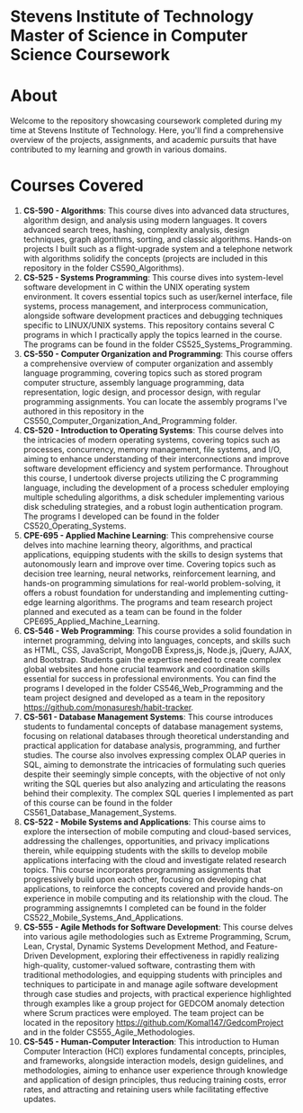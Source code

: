 # Stevens Institute of Technology Master of Science in Computer Science Coursework

# About

Welcome to the repository showcasing coursework completed during my time at Stevens Institute of Technology. Here, you'll find a comprehensive overview of the projects, assignments, and academic pursuits that have contributed to my learning and growth in various domains.

# Courses Covered

1. **CS-590 - Algorithms**: This course dives into advanced data structures, algorithm design, and analysis using modern languages. It covers advanced search trees, hashing, complexity analysis, design techniques, graph algorithms, sorting, and classic algorithms. Hands-on projects I built such as a flight-upgrade system and a telephone network with algorithms solidify the concepts (projects are included in this repository in the folder CS590_Algorithms).
2. **CS-525 - Systems Programming**: This course dives into system-level software development in C within the UNIX operating system environment. It covers essential topics such as user/kernel interface, file systems, process management, and interprocess communication, alongside software development practices and debugging techniques specific to LINUX/UNIX systems. This repository contains several C programs in which I practically apply the topics learned in the course. The programs can be found in the folder CS525_Systems_Programming.
3. **CS-550 - Computer Organization and Programming**: This course offers a comprehensive overview of computer organization and assembly language programming, covering topics such as stored program computer structure, assembly language programming, data representation, logic design, and processor design, with regular programming assignments. You can locate the assembly programs I've authored in this repository in the CS550_Computer_Organization_And_Programming folder.
4. **CS-520 - Introduction to Operating Systems**: This course delves into the intricacies of modern operating systems, covering topics such as processes, concurrency, memory management, file systems, and I/O, aiming to enhance understanding of their interconnections and improve software development efficiency and system performance. Throughout this course, I undertook diverse projects utilizing the C programming language, including the development of a process scheduler employing multiple scheduling algorithms, a disk scheduler implementing various disk scheduling strategies, and a robust login authentication program. The programs I developed can be found in the folder CS520_Operating_Systems.
5. **CPE-695 - Applied Machine Learning**: This comprehensive course delves into machine learning theory, algorithms, and practical applications, equipping students with the skills to design systems that autonomously learn and improve over time. Covering topics such as decision tree learning, neural networks, reinforcement learning, and hands-on programming simulations for real-world problem-solving, it offers a robust foundation for understanding and implementing cutting-edge learning algorithms. The programs and team research project planned and executed as a team can be found in the folder CPE695_Applied_Machine_Learning.
6. **CS-546 - Web Programming**: This course provides a solid foundation in internet programming, delving into languages, concepts, and skills such as HTML, CSS, JavaScript, MongoDB Express,js, Node.js, jQuery, AJAX, and Bootstrap. Students gain the expertise needed to create complex global websites and hone crucial teamwork and coordination skills essential for success in professional environments. You can find the programs I developed in the folder CS546_Web_Programming and the team project designed and developed as a team in the repository https://github.com/monasuresh/habit-tracker.
7. **CS-561 - Database Management Systems**: This course introduces students to fundamental concepts of database management systems, focusing on relational databases through theoretical understanding and practical application for database analysis, programming, and further studies. The course also involves expressing complex OLAP queries in SQL, aiming to demonstrate the intricacies of formulating such queries despite their seemingly simple concepts, with the objective of not only writing the SQL queries but also analyzing and articulating the reasons behind their complexity. The complex SQL queries I implemented as part of this course can be found in the folder CS561_Database_Management_Systems.
8. **CS-522 - Mobile Systems and Applications**: This course aims to explore the intersection of mobile computing and cloud-based services, addressing the challenges, opportunities, and privacy implications therein, while equipping students with the skills to develop mobile applications interfacing with the cloud and investigate related research topics. This course incorporates programming assignments that progressively build upon each other, focusing on developing chat applications, to reinforce the concepts covered and provide hands-on experience in mobile computing and its relationship with the cloud. The programming assignemnts I completed can be found in the folder CS522_Mobile_Systems_And_Applications.
9. **CS-555 - Agile Methods for Software Development**: This course delves into various agile methodologies such as Extreme Programming, Scrum, Lean, Crystal, Dynamic Systems Development Method, and Feature-Driven Development, exploring their effectiveness in rapidly realizing high-quality, customer-valued software, contrasting them with traditional methodologies, and equipping students with principles and techniques to participate in and manage agile software development through case studies and projects, with practical experience highlighted through examples like a group project for GEDCOM anomaly detection where Scrum practices were employed. The team project can be located in the repository https://github.com/Komal147/GedcomProject and in the folder CS555_Agile_Methodologies.
10. **CS-545 - Human-Computer Interaction**: This introduction to Human Computer Interaction (HCI) explores fundamental concepts, principles, and frameworks, alongside interaction models, design guidelines, and methodologies, aiming to enhance user experience through knowledge and application of design principles, thus reducing training costs, error rates, and attracting and retaining users while facilitating effective updates.
